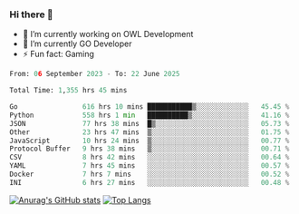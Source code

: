 ### Hi there 👋 

- 🔭 I’m currently working on OWL Development
- 🌱 I’m currently GO Developer
-  ⚡ Fun fact: Gaming
  
  <!--
- 👯 I’m looking to collaborate on ...
- 🤔 I’m looking for help with ...
- 💬 Ask me about ...
- 📫 How to reach me: ...
- 😄 Pronouns: ...
-->

<!--START_SECTION:waka-->

```python
From: 06 September 2023 - To: 22 June 2025

Total Time: 1,355 hrs 45 mins

Go                616 hrs 10 mins ███████████▒░░░░░░░░░░░░░   45.45 %
Python            558 hrs 1 min   ██████████▒░░░░░░░░░░░░░░   41.16 %
JSON              77 hrs 38 mins  █▒░░░░░░░░░░░░░░░░░░░░░░░   05.73 %
Other             23 hrs 47 mins  ▒░░░░░░░░░░░░░░░░░░░░░░░░   01.75 %
JavaScript        10 hrs 24 mins  ▒░░░░░░░░░░░░░░░░░░░░░░░░   00.77 %
Protocol Buffer   9 hrs 38 mins   ▒░░░░░░░░░░░░░░░░░░░░░░░░   00.71 %
CSV               8 hrs 42 mins   ░░░░░░░░░░░░░░░░░░░░░░░░░   00.64 %
YAML              7 hrs 45 mins   ░░░░░░░░░░░░░░░░░░░░░░░░░   00.57 %
Docker            7 hrs 7 mins    ░░░░░░░░░░░░░░░░░░░░░░░░░   00.52 %
INI               6 hrs 27 mins   ░░░░░░░░░░░░░░░░░░░░░░░░░   00.48 %
```

<!--END_SECTION:waka-->

[![Anurag's GitHub stats](https://github-readme-stats.vercel.app/api?username=aebalz&show_icons=true&theme=codeSTACKr)](https://github.com/anuraghazra/github-readme-stats)
[![Top Langs](https://github-readme-stats.vercel.app/api/top-langs/?username=aebalz&layout=compact&card_width=350&theme=codeSTACKr)](https://github.com/anuraghazra/github-readme-stats)
<!-- [![Readme Card](https://github-readme-stats.vercel.app/api/pin/?username=aebalz&repo=go-gin-gone&show_owner=true)](https://github.com/anuraghazra/github-readme-stats)-->
